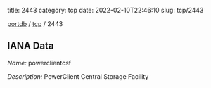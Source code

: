 title: 2443
category: tcp
date: 2022-02-10T22:46:10
slug: tcp/2443

[portdb](/) / [tcp](/category/tcp.html) / 2443


## IANA Data

_Name:_ powerclientcsf

_Description:_ PowerClient Central Storage Facility

